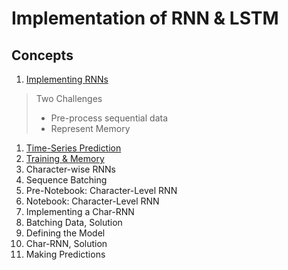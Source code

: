 # Implementation of RNN & LSTM 

## Concepts

1. [Implementing RNNs](https://www.youtube.com/watch?time_continue=5&v=BHoiwB61ays)
> Two Challenges
>* Pre-process sequential data
>* Represent Memory
1. [Time-Series Prediction](https://www.youtube.com/watch?time_continue=4&v=xV5jHLFfJbQ)
1. [Training & Memory](https://www.youtube.com/watch?time_continue=7&v=sx7T_KP5v9I)
1. Character-wise RNNs
1. Sequence Batching
1. Pre-Notebook: Character-Level RNN
1. Notebook: Character-Level RNN
1. Implementing a Char-RNN
1. Batching Data, Solution
1. Defining the Model
1. Char-RNN, Solution
1. Making Predictions







